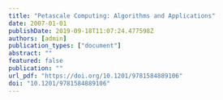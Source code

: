 ```yaml
---
title: "Petascale Computing: Algorithms and Applications"
date: 2007-01-01
publishDate: 2019-09-18T11:07:24.477598Z
authors: [admin]
publication_types: ["document"]
abstract: ""
featured: false
publication: ""
url_pdf: "https://doi.org/10.1201/9781584889106"
doi: "10.1201/9781584889106"
---
```


